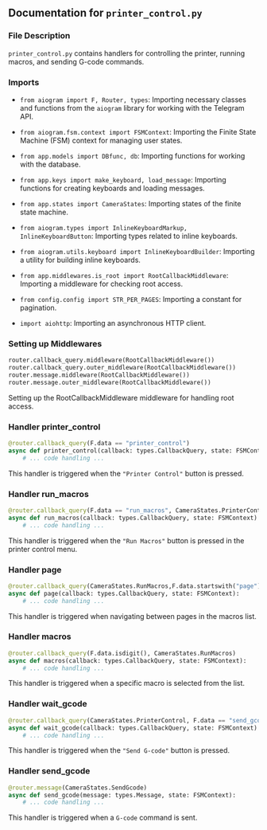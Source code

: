 ## Documentation for `printer_control.py`

### File Description

`printer_control.py` contains handlers for controlling the printer, running macros, and sending G-code commands.

### Imports

- `from aiogram import F, Router, types`: Importing necessary classes and functions from the `aiogram` library for working with the Telegram API.

- `from aiogram.fsm.context import FSMContext`: Importing the Finite State Machine (FSM) context for managing user states.

- `from app.models import DBfunc, db`: Importing functions for working with the database.

- `from app.keys import make_keyboard, load_message`: Importing functions for creating keyboards and loading messages.

- `from app.states import CameraStates`: Importing states of the finite state machine.

- `from aiogram.types import InlineKeyboardMarkup, InlineKeyboardButton`: Importing types related to inline keyboards.

- `from aiogram.utils.keyboard import InlineKeyboardBuilder`: Importing a utility for building inline keyboards.

- `from app.middlewares.is_root import RootCallbackMiddleware`: Importing a middleware for checking root access.

- `from config.config import STR_PER_PAGES`: Importing a constant for pagination.

- `import aiohttp`: Importing an asynchronous HTTP client.

### Setting up Middlewares

```python
router.callback_query.middleware(RootCallbackMiddleware())
router.callback_query.outer_middleware(RootCallbackMiddleware())
router.message.middleware(RootCallbackMiddleware())
router.message.outer_middleware(RootCallbackMiddleware())
```
Setting up the RootCallbackMiddleware middleware for handling root access.

### Handler printer_control
```python
@router.callback_query(F.data == "printer_control")
async def printer_control(callback: types.CallbackQuery, state: FSMContext):
    # ... code handling ...
```
This handler is triggered when the `"Printer Control"` button is pressed.

### Handler run_macros
```python
@router.callback_query(F.data == "run_macros", CameraStates.PrinterControl)
async def run_macros(callback: types.CallbackQuery, state: FSMContext):
    # ... code handling ...
```
This handler is triggered when the `"Run Macros"` button is pressed in the printer control menu.

### Handler page
```python
@router.callback_query(CameraStates.RunMacros,F.data.startswith("page"))
async def page(callback: types.CallbackQuery, state: FSMContext):
    # ... code handling ...
```
This handler is triggered when navigating between pages in the macros list.

###  Handler macros
```python
@router.callback_query(F.data.isdigit(), CameraStates.RunMacros)
async def macros(callback: types.CallbackQuery, state: FSMContext):
    # ... code handling ...
```
This handler is triggered when a specific macro is selected from the list.

### Handler wait_gcode
```python
@router.callback_query(CameraStates.PrinterControl, F.data == "send_gcode")
async def wait_gcode(callback: types.CallbackQuery, state: FSMContext):
    # ... code handling ...
```
This handler is triggered when the `"Send G-code"` button is pressed.

### Handler send_gcode
```python
@router.message(CameraStates.SendGcode)
async def send_gcode(message: types.Message, state: FSMContext):
    # ... code handling ...
```
This handler is triggered when a `G-code` command is sent.
